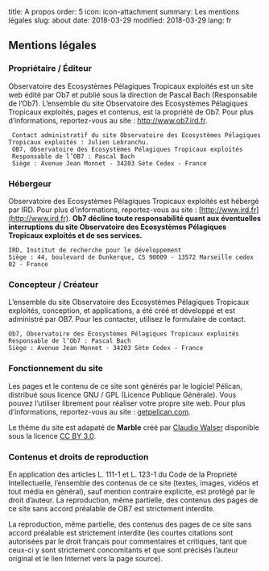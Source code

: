 title: A propos
order: 5
icon: icon-attachment
summary: Les mentions légales
slug: about
date: 2018-03-29
modified: 2018-03-29
lang: fr


## Mentions légales

### Propriétaire / Éditeur

Observatoire des Ecosystèmes Pélagiques Tropicaux exploités est un site web édité par Ob7 et publié sous la direction de Pascal Bach (Responsable de l’Ob7). L’ensemble du site Observatoire des Ecosystèmes Pélagiques Tropicaux exploités, pages et contenus, est la propriété de Ob7. Pour plus d’informations, reportez-vous au site : http://www.ob7.ird.fr.

	 Contact administratif du site Observatoire des Ecosystèmes Pélagiques Tropicaux exploités : Julien Lebranchu.
	 OB7, Observatoire des Ecosystèmes Pélagiques Tropicaux exploités
	 Responsable de l’OB7 : Pascal Bach
	 Siège : Avenue Jean Monnet - 34203 Sète Cedex - France


### Hébergeur

Observatoire des Ecosystèmes Pélagiques Tropicaux exploités est hébergé par IRD. Pour plus d’informations, reportez-vous au site : [http://www.ird.fr](http://www.ird.fr).
**Ob7 décline toute responsabilité quant aux éventuelles interruptions du site Observatoire des Ecosystèmes Pélagiques Tropicaux exploités et de ses services.**  

	IRD, Institut de recherche pour le développement
	Siège : 44, boulevard de Dunkerque, CS 90009 - 13572 Marseille cedex 02 - France


### Concepteur / Créateur

L’ensemble du site Observatoire des Ecosystèmes Pélagiques Tropicaux exploités, conception, et applications, a été créé et développé et est administré par OB7. Pour les contacter, utilisez le formulaire de contact.

	Ob7, Observatoire des Ecosystèmes Pélagiques Tropicaux exploités
	Responsable de l’Ob7 : Pascal Bach
	Siège : Avenue Jean Monnet - 34203 Sète Cedex - France

### Fonctionnement du site

Les pages et le contenu de ce site sont générés par le logiciel Pélican, distribué sous licence GNU / GPL (Licence Publique Générale). Vous pouvez l’utiliser librement pour réaliser votre propre site web. Pour plus d’informations, reportez-vous au site : [getpelican.com](http://docs.getpelican.com/en/stable/index.html).

Le thème du site est adapaté de **Marble** créé par [Claudio Walser](https://github.com/claudio-walser) disponible sous la licence [CC BY 3.0](https://creativecommons.org/licenses/by/3.0/).

### Contenus et droits de reproduction

En application des articles L. 111-1 et L. 123-1 du Code de la Propriété Intellectuelle, l’ensemble des contenus de ce site (textes, images, vidéos et tout média en général), sauf mention contraire explicite, est protégé par le droit d’auteur. La reproduction, même partielle, des contenus des pages de ce site sans accord préalable de OB7 est strictement interdite.

La reproduction, même partielle, des contenus des pages de ce site sans accord préalable est strictement interdite (les courtes citations sont autorisées par le droit français pour commentaires et critiques, tant que ceux-ci y sont strictement concomitants et que sont précisés l’auteur original et le lien Internet vers la page source).
